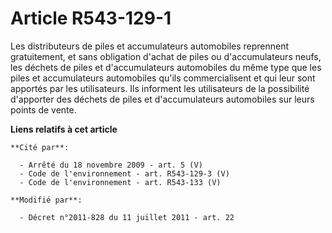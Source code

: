 # Article R543-129-1

Les distributeurs de piles et accumulateurs automobiles reprennent gratuitement, et sans obligation d'achat de piles ou
d'accumulateurs neufs, les    déchets de piles et d'accumulateurs automobiles du même type que les piles et accumulateurs
automobiles qu'ils commercialisent et qui leur sont apportés par les utilisateurs. Ils informent les utilisateurs de la
possibilité d'apporter des    déchets de piles et d'accumulateurs automobiles sur leurs points de vente.

**Liens relatifs à cet article**

	**Cité par**:

	  - Arrêté du 18 novembre 2009 - art. 5 (V)
	  - Code de l'environnement - art. R543-129-3 (V)
	  - Code de l'environnement - art. R543-133 (V)

	**Modifié par**:

	  - Décret n°2011-828 du 11 juillet 2011 - art. 22
